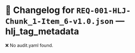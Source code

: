 # 📝 Changelog for `REQ-001-HLJ-Chunk_1-Item_6-v1.0.json` — **hlj_tag_metadata**

❌ No audit.yaml found.
